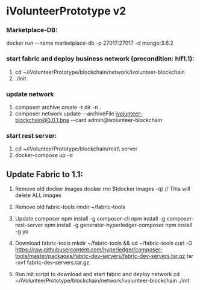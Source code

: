 # iVolunteerPrototype v2


### Marketplace-DB:
docker run --name marketplace-db -p 27017:27017 -d mongo:3.6.2

### start fabric and deploy business network (precondition: hlf1.1):
1. cd ~/iVolunteerPrototype/blockchain/network/ivolunteer-blockchain
2. ./init

### update network
1. composer archive create -t dir -n .
2. composer network update --archiveFile ivolunteer-blockchain@0.0.1.bna --card admin@ivolunteer-blockchain

### start rest server:
1. cd ~/iVolunteerPrototype/blockchain/rest\ server
2. docker-compose up -d



## Update Fabric to 1.1:
1. Remove old docker images 
	docker rmi $(docker images -q)
	// This will delete ALL images

2. Remove old fabric-tools
	rmdir ~/fabric-tools

3. Update composer
	npm install -g composer-cli
	npm install -g composer-rest-server
	npm install -g generator-hyperledger-composer
	npm install -g yo

4. Download fabric-tools
	mkdir ~/fabric-tools && cd ~/fabric-tools
	curl -O https://raw.githubusercontent.com/hyperledger/composer-tools/master/packages/fabric-dev-servers/fabric-dev-servers.tar.gz
	tar -xvf fabric-dev-servers.tar.gz

5. Run init script to download and start fabric and deploy network
	cd ~/iVolunteerPrototype/blockchain/network/ivolunteer-blockchain
	./init




